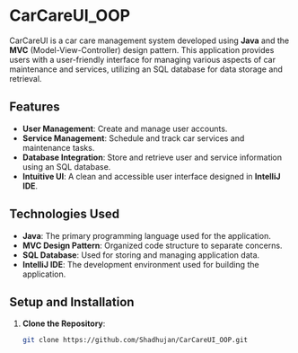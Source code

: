# CarCareUI_OOP

CarCareUI is a car care management system developed using **Java** and the **MVC** (Model-View-Controller) design pattern. This application provides users with a user-friendly interface for managing various aspects of car maintenance and services, utilizing an SQL database for data storage and retrieval.

## Features
- **User Management**: Create and manage user accounts.
- **Service Management**: Schedule and track car services and maintenance tasks.
- **Database Integration**: Store and retrieve user and service information using an SQL database.
- **Intuitive UI**: A clean and accessible user interface designed in **IntelliJ IDE**.

## Technologies Used
- **Java**: The primary programming language used for the application.
- **MVC Design Pattern**: Organized code structure to separate concerns.
- **SQL Database**: Used for storing and managing application data.
- **IntelliJ IDE**: The development environment used for building the application.

## Setup and Installation
1. **Clone the Repository**:
   ```bash
   git clone https://github.com/Shadhujan/CarCareUI_OOP.git
